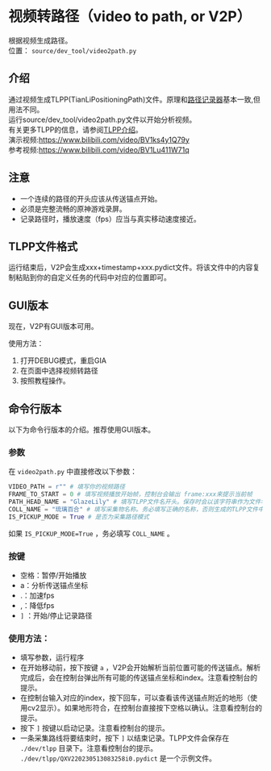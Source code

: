 # 视频转路径（video to path, or V2P）

根据视频生成路径。\
位置： `source/dev_tool/video2path.py`

## 介绍

通过视频生成TLPP(TianLiPositioningPath)文件。原理和[路径记录器](path_recorder.md)基本一致,但用法不同。\
运行source/dev_tool/video2path.py文件以开始分析视频。\
有关更多TLPP的信息，请参阅[TLPP介绍](TianLiPositioningPath.md)。\
演示视频:https://www.bilibili.com/video/BV1ks4y1Q79y \
参考视频:https://www.bilibili.com/video/BV1Lu411W71q

## 注意

- 一个连续的路径的开头应该从传送锚点开始。
- 必须是完整流畅的原神游戏录屏。
- 记录路径时，播放速度（fps）应当与真实移动速度接近。

## TLPP文件格式

运行结束后，V2P会生成xxx+timestamp+xxx.pydict文件。将该文件中的内容复制粘贴到你的自定义任务的代码中对应的位置即可。

## GUI版本

现在，V2P有GUI版本可用。

使用方法：

1. 打开DEBUG模式，重启GIA
2. 在页面中选择视频转路径
3. 按照教程操作。

## 命令行版本

以下为命令行版本的介绍。推荐使用GUI版本。

### 参数

在 `video2path.py` 中直接修改以下参数：

```python
VIDEO_PATH = r"" # 填写你的视频路径
FRAME_TO_START = 0 # 填写视频播放开始帧，控制台会输出 frame:xxx来提示当前帧
PATH_HEAD_NAME = "GlazeLily" # 填写TLPP文件名开头。保存时会以该字符串作为文件名的开头。
COLL_NAME = "琉璃百合" # 填写采集物名称。务必填写正确的名称，否则生成的TLPP文件中的adsorptive_position可能为空列表。
IS_PICKUP_MODE = True # 是否为采集路径模式
```

如果 `IS_PICKUP_MODE=True` ，务必填写 `COLL_NAME` 。

### 按键

- 空格：暂停/开始播放
- a：分析传送锚点坐标
- .：加速fps
- ,：降低fps
- `]` ：开始/停止记录路径

### 使用方法：

- 填写参数，运行程序
- 在开始移动前，按下按键 `a` ，V2P会开始解析当前位置可能的传送锚点。解析完成后，会在控制台弹出所有可能的传送锚点坐标和index。注意看控制台的提示。
- 在控制台输入对应的index，按下回车，可以查看该传送锚点附近的地形（使用cv2显示）。如果地形符合，在控制台直接按下空格以确认。注意看控制台的提示。
- 按下 `]` 按键以启动记录。注意看控制台的提示。
- 一条采集路线将要结束时，按下 `]` 以结束记录。TLPP文件会保存在 `./dev/tlpp` 目录下。注意看控制台的提示。 `./dev/tlpp/QXV220230513083258i0.pydict` 是一个示例文件。

